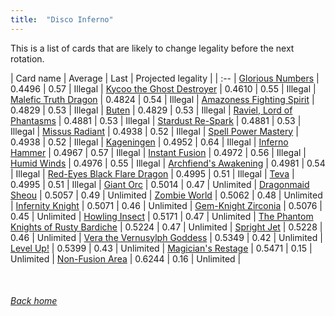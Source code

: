 ```yaml
---
title:  "Disco Inferno"
---
```


This is a list of cards that are likely to change legality before the next rotation.

| Card name | Average | Last | Projected legality |
| :-- |
[Glorious Numbers](https://db.ygoprodeck.com/card/?search=Glorious%20Numbers) | 0.4496 | 0.57 | Illegal |
[Kycoo the Ghost Destroyer](https://db.ygoprodeck.com/card/?search=Kycoo%20the%20Ghost%20Destroyer) | 0.4610 | 0.55 | Illegal |
[Malefic Truth Dragon](https://db.ygoprodeck.com/card/?search=Malefic%20Truth%20Dragon) | 0.4824 | 0.54 | Illegal |
[Amazoness Fighting Spirit](https://db.ygoprodeck.com/card/?search=Amazoness%20Fighting%20Spirit) | 0.4829 | 0.53 | Illegal |
[Buten](https://db.ygoprodeck.com/card/?search=Buten) | 0.4829 | 0.53 | Illegal |
[Raviel, Lord of Phantasms](https://db.ygoprodeck.com/card/?search=Raviel,%20Lord%20of%20Phantasms) | 0.4881 | 0.53 | Illegal |
[Stardust Re-Spark](https://db.ygoprodeck.com/card/?search=Stardust%20Re-Spark) | 0.4881 | 0.53 | Illegal |
[Missus Radiant](https://db.ygoprodeck.com/card/?search=Missus%20Radiant) | 0.4938 | 0.52 | Illegal |
[Spell Power Mastery](https://db.ygoprodeck.com/card/?search=Spell%20Power%20Mastery) | 0.4938 | 0.52 | Illegal |
[Kageningen](https://db.ygoprodeck.com/card/?search=Kageningen) | 0.4952 | 0.64 | Illegal |
[Inferno Hammer](https://db.ygoprodeck.com/card/?search=Inferno%20Hammer) | 0.4967 | 0.57 | Illegal |
[Instant Fusion](https://db.ygoprodeck.com/card/?search=Instant%20Fusion) | 0.4972 | 0.56 | Illegal |
[Humid Winds](https://db.ygoprodeck.com/card/?search=Humid%20Winds) | 0.4976 | 0.55 | Illegal |
[Archfiend's Awakening](https://db.ygoprodeck.com/card/?search=Archfiend's%20Awakening) | 0.4981 | 0.54 | Illegal |
[Red-Eyes Black Flare Dragon](https://db.ygoprodeck.com/card/?search=Red-Eyes%20Black%20Flare%20Dragon) | 0.4995 | 0.51 | Illegal |
[Teva](https://db.ygoprodeck.com/card/?search=Teva) | 0.4995 | 0.51 | Illegal |
[Giant Orc](https://db.ygoprodeck.com/card/?search=Giant%20Orc) | 0.5014 | 0.47 | Unlimited |
[Dragonmaid Sheou](https://db.ygoprodeck.com/card/?search=Dragonmaid%20Sheou) | 0.5057 | 0.49 | Unlimited |
[Zombie World](https://db.ygoprodeck.com/card/?search=Zombie%20World) | 0.5062 | 0.48 | Unlimited |
[Infernity Knight](https://db.ygoprodeck.com/card/?search=Infernity%20Knight) | 0.5071 | 0.46 | Unlimited |
[Gem-Knight Zirconia](https://db.ygoprodeck.com/card/?search=Gem-Knight%20Zirconia) | 0.5076 | 0.45 | Unlimited |
[Howling Insect](https://db.ygoprodeck.com/card/?search=Howling%20Insect) | 0.5171 | 0.47 | Unlimited |
[The Phantom Knights of Rusty Bardiche](https://db.ygoprodeck.com/card/?search=The%20Phantom%20Knights%20of%20Rusty%20Bardiche) | 0.5224 | 0.47 | Unlimited |
[Spright Jet](https://db.ygoprodeck.com/card/?search=Spright%20Jet) | 0.5228 | 0.46 | Unlimited |
[Vera the Vernusylph Goddess](https://db.ygoprodeck.com/card/?search=Vera%20the%20Vernusylph%20Goddess) | 0.5349 | 0.42 | Unlimited |
[Level Up!](https://db.ygoprodeck.com/card/?search=Level%20Up!) | 0.5399 | 0.43 | Unlimited |
[Magician's Restage](https://db.ygoprodeck.com/card/?search=Magician's%20Restage) | 0.5471 | 0.15 | Unlimited |
[Non-Fusion Area](https://db.ygoprodeck.com/card/?search=Non-Fusion%20Area) | 0.6244 | 0.16 | Unlimited |

<br>

###### [Back home](index)